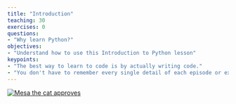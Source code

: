 ```yaml
---
title: "Introduction"
teaching: 30
exercises: 0
questions:
- "Why learn Python?"
objectives:
- "Understand how to use this Introduction to Python lesson"
keypoints:
- "The best way to learn to code is by actually writing code."
- "You don't have to remember every single detail of each episode or exercise."
---
```

<a href="{{ page.root }}/fig/IMG_20180122_150900813_HDR.jpg">
  <img src="{{ page.root }}/ PythonIntro/fig/IMG_20180122_150900813_HDR.jpg" alt="Mesa the cat approves" />
</a>

